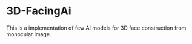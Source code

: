 # 3D-FacingAi
This is a implementation of few AI models for 3D face construction from monocular image.
